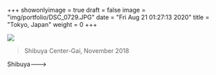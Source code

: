 +++
showonlyimage = true
draft = false
image = "img/portfolio/DSC_0729.JPG"
date = "Fri Aug 21 01:27:13 2020"
title = "Tokyo, Japan"
weight = 0
+++

![](/img/portfolio/DSC_0729.JPG)

> Shibuya Center-Gai, November 2018

<!---> Shibuya--->
